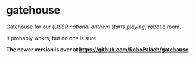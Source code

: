 # gatehouse
Gatehouse for our (*USSR national anthem starts playing*) robotic room.

It probably wokrs, but no one is sure.

**The newer version is over at https://github.com/RoboPalach/gatehouse**
